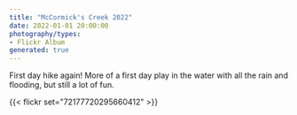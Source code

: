 ```yaml
---
title: "McCormick's Creek 2022"
date: 2022-01-01 20:00:00
photography/types:
- Flickr Album
generated: true
---
```

First day hike again! More of a first day play in the water with all the rain and flooding, but still a lot of fun.

{{< flickr set="72177720295660412" >}}

<!--more-->